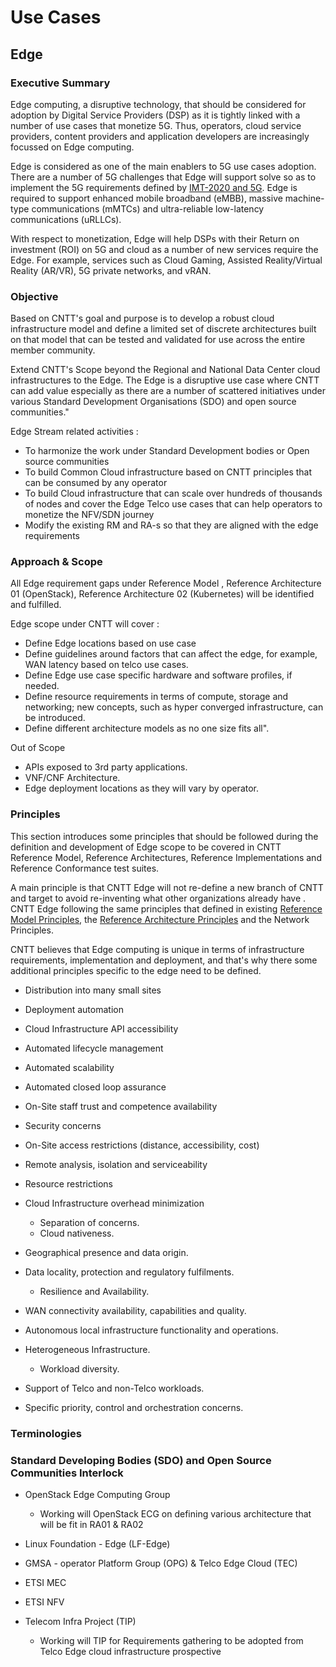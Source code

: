 # Use Cases

## Edge

### Executive Summary

Edge computing, a disruptive technology, that should be considered for adoption by Digital Service Providers (DSP) as it is tightly linked with a number of use cases that monetize 5G. Thus, operators, cloud service providers, content providers and application developers are increasingly focussed on Edge computing.

Edge is considered as one of the main enablers to 5G use cases adoption. There are a number of 5G challenges that Edge will support solve so as to implement the 5G requirements defined by [IMT-2020 and 5G](https://www.itu.int/pub/T-TUT-IMT). Edge is required to support enhanced mobile broadband (eMBB), massive machine-type communications (mMTCs) and ultra-reliable low-latency communications (uRLLCs).

With respect to monetization, Edge will help DSPs with their Return on investment (ROI) on 5G and cloud as a number of new services require the Edge. For example, services such as Cloud Gaming, Assisted Reality/Virtual Reality (AR/VR), 5G private networks, and vRAN.

### Objective

Based on CNTT's goal and purpose is to develop a robust cloud infrastructure model and define a limited set of discrete architectures built on that model that can be tested and validated for use across the entire member community.

Extend CNTT's Scope beyond the Regional and National Data Center cloud infrastructures to the Edge. The Edge is a disruptive use case where CNTT can add value especially as there are a number of scattered initiatives under various Standard Development Organisations (SDO) and open source communities."

Edge Stream related activities :

* To harmonize the work under Standard Development bodies or Open source communities
* To build Common Cloud infrastructure based on CNTT principles that can be consumed by any operator
* To build Cloud infrastructure that can scale over hundreds of thousands of nodes and cover the Edge Telco use cases that can help operators to monetize the NFV/SDN journey
* Modify the existing RM and RA-s so that they are aligned with the edge requirements

### Approach & Scope

All Edge requirement gaps under Reference Model , Reference Architecture 01 (OpenStack), Reference Architecture 02 (Kubernetes) will be identified and fulfilled.

Edge scope under CNTT will cover :

* Define Edge locations based on use case 
* Define guidelines around factors that can affect the edge, for example, WAN latency based on telco use cases.
* Define Edge use case specific hardware and software profiles, if needed. 
* Define resource requirements in terms of compute, storage and networking; new concepts, such as hyper converged infrastructure, can be introduced.
* Define different architecture models as no one size fits all".

Out of Scope 

* APIs exposed to 3rd party applications. 
* VNF/CNF Architecture.
* Edge deployment locations as they will vary by operator. 

### Principles

This section introduces some principles that should be followed during the definition and development of Edge scope to be covered in CNTT Reference Model, Reference Architectures, Reference Implementations and Reference Conformance test suites.

A main principle is that CNTT Edge will not re-define a new branch of CNTT and target to avoid re-inventing what other organizations already have . CNTT Edge following the same principles that defined in existing [Reference Model Principles](../ref_model/chapters/chapter01.md#13-principles), the [Reference Architecture Principles](../ref_arch#principles) and the Network Principles.

CNTT believes that Edge computing is unique in terms of infrastructure requirements, implementation and deployment, and that's why there some additional principles specific to the edge need to be defined.

* Distribution into many small sites
* Deployment automation
* Cloud Infrastructure API accessibility
* Automated lifecycle management
* Automated scalability
* Automated closed loop assurance
* On-Site staff trust and competence availability
* Security concerns
* On-Site access restrictions (distance, accessibility, cost)
* Remote analysis, isolation and serviceability
* Resource restrictions
* Cloud Infrastructure overhead minimization

  * Separation of concerns.
  * Cloud nativeness.

* Geographical presence and data origin.
* Data locality, protection and regulatory fulfilments.

  * Resilience and Availability.

* WAN connectivity availability, capabilities and quality.
* Autonomous local infrastructure functionality and operations.
* Heterogeneous Infrastructure.
  * Workload diversity. 
* Support of Telco and non-Telco workloads.
* Specific priority, control and orchestration concerns.

### Terminologies

### Standard Developing Bodies (SDO) and Open Source Communities Interlock 

* OpenStack Edge Computing Group 
  
  * Working will OpenStack ECG on defining various architecture that will be fit in RA01 & RA02

* Linux Foundation - Edge (LF-Edge)
* GMSA - operator Platform Group (OPG) & Telco Edge Cloud (TEC)
* ETSI MEC
* ETSI NFV 
* Telecom Infra Project (TIP)

  * Working will TIP for Requirements gathering to be adopted from Telco Edge cloud infrastructure prospective
